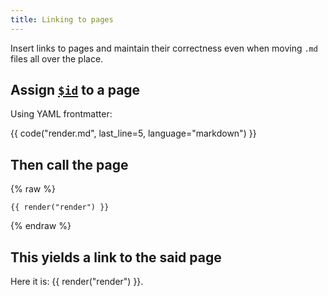 ```yaml
---
title: Linking to pages
---
```


Insert links to pages and maintain their correctness even when moving `.md` files all over the place.

## Assign [`$id`](https://iolanta.tech/vocabularies/id/) to a page

Using YAML frontmatter:

{{ code("render.md", last_line=5, language="markdown") }}

## Then call the page

{% raw %}
```jinja2
{{ render("render") }}
```
{% endraw %}

## This yields a link to the said page

Here it is: {{ render("render") }}.
